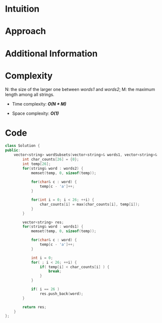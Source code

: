 # Intuition

# Approach

# Additional Information

# Complexity
N: the size of the larger one between *words1* and *words2*; M: the maximum length among all strings.
- Time complexity: ***O(N * M)***
<!-- Add your time complexity here, e.g. $$O(n)$$ -->

- Space complexity: ***O(1)***
<!-- Add your space complexity here, e.g. $$O(n)$$ -->

# Code
```cpp
class Solution {
public:
    vector<string> wordSubsets(vector<string>& words1, vector<string>& words2) {
        int char_counts[26] = {0};
        int temp[26];
        for(string& word : words2) {
            memset(temp, 0, sizeof(temp));
            
            for(char& c : word) {
                temp[c - 'a']++;
            }

            for(int i = 0; i < 26; ++i) {
                char_counts[i] = max(char_counts[i], temp[i]);
            }
        }

        vector<string> res;
        for(string& word : words1) {
            memset(temp, 0, sizeof(temp));

            for(char& c : word) {
                temp[c - 'a']++;
            }

            int i = 0;
            for( ; i < 26; ++i) {
                if( temp[i] < char_counts[i] ) {
                    break;
                }
            }

            if( i == 26 )
                res.push_back(word);
        }

        return res;
    }
};
```
